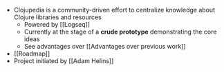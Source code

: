 - Clojupedia is a community-driven effort to centralize knowledge about Clojure libraries and resources
	- Powered by [[Logseq]]
	- Currently at the stage of a **crude prototype** demonstrating the core ideas
	- See advantages over [[Advantages over previous work]]
- [[Roadmap]]
- Project initiated by [[Adam Helins]]